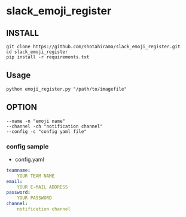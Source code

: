 # slack_emoji_register

## INSTALL
```
git clone https://github.com/shotahirama/slack_emoji_register.git
cd slack_emoji_register
pip install -r requirements.txt
```

## Usage
```
python emoji_register.py "/path/to/imagefile" 
```

## OPTION
```
--name -n "emoji name"
--channel -ch "notification channel"
--config -c "config yaml file"
```

### config sample

* config.yaml
```yaml
teamname:
    YOUR TEAM NAME
email:
    YOUR E-MAIL ADDRESS
password:
    YOUR PASSWORD
channel:
    notification channel
```
